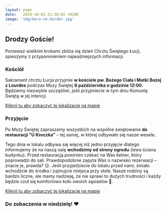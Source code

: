```yaml
---
layout: page
date:   2019-10-03 21:58:02 +0200
image: 'img/hero-no-border.jpg'
---
```


## Drodzy Goście!
Ponieważ wielkimi krokami zbliża się dzień Chrztu Świętego Łucji, spieszymy z przypomnieniem najważniejszych informacji.

### Kościół
Sakrament chrztu Łucja przyjmie **w&nbsp;kościele pw.&nbsp;Bożego Ciała i&nbsp;Matki Bożej z&nbsp;Lourdes** podczas Mszy Świętej **6&nbsp;października o&nbsp;godzinie&nbsp;12:00**. Będziemy niezwykle szczęśliwi, jeśli przyjmiecie w tym dniu Komunię Świętą w jej intencji.

[Kliknij tu aby zobaczyć tę lokalizację na mapie](https://goo.gl/maps/ZZCeZ7eAjKyD6W638)

### Przyjęcie
Po Mszy Świętej zapraszamy wszystkich na wspólne świętowanie **do restauracji "U&nbsp;Kroczka"** &ndash; tej samej, w której odbywało się nasze wesele.

Tego dnia w lokalu odbywa się więcej niż jedno przyjęcie dlatego informujemy że na naszą salę **wchodzimy&nbsp;od strony ogrodu** (lewa ściana budynku). Przed restauracją powinien czekać na Was kelner, który poprowadzi do sali. Prawdopodobnie zapyta Was o nazwisko rezerwacji &ndash; znacie je, prawda? 😉.
Jeśli przyjedziecie do lokalu przed nami, śmiało wchodźcie do środka i zajmujcie miejsca przy stole. Nasze rodziny są bardzo liczne, ale mamy nadzieję, że nie sprawi to dużych trudności i każdy będzie czuł się komfortowo koło swoich sąsiadów 🙂.

[Kliknij tu aby zobaczyć tę lokalizację na mapie](https://goo.gl/maps/o8QjLvE3jqzM9kXM7)

<h3 class='signature'>
Do zobaczenia w&nbsp;niedzielę! ❤
<h4>
